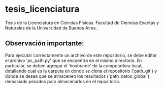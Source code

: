 # tesis_licenciatura
Tesis de la Licenciatura en Ciencias Físicas. Facultad de Ciencias Exactas y Naturales de la Universidad de Buenos Aires.

## Observación importante:
Para ejecutar correctamente un archivo de este repositorio, se debe editar el archivo 'pc_path.py' que se encuentra en el mismo directorio. En particular, se deben agregar el 'hostname' de la computadora local, detallando cual es la carpeta en donde se clona el repositorio ('path_git') y donde se desea que se almacenen los resultados ('path_datos_global'), demasiado pesados para almacenarlos en el repositorio.
